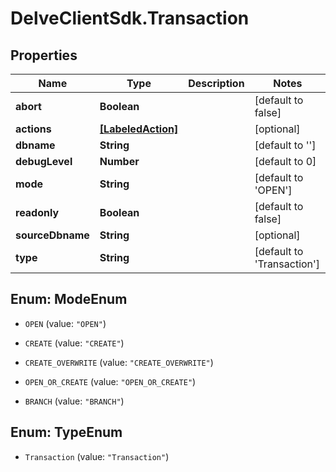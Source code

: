 # DelveClientSdk.Transaction

## Properties

Name | Type | Description | Notes
------------ | ------------- | ------------- | -------------
**abort** | **Boolean** |  | [default to false]
**actions** | [**[LabeledAction]**](LabeledAction.md) |  | [optional] 
**dbname** | **String** |  | [default to &#39;&#39;]
**debugLevel** | **Number** |  | [default to 0]
**mode** | **String** |  | [default to &#39;OPEN&#39;]
**readonly** | **Boolean** |  | [default to false]
**sourceDbname** | **String** |  | [optional] 
**type** | **String** |  | [default to &#39;Transaction&#39;]



## Enum: ModeEnum


* `OPEN` (value: `"OPEN"`)

* `CREATE` (value: `"CREATE"`)

* `CREATE_OVERWRITE` (value: `"CREATE_OVERWRITE"`)

* `OPEN_OR_CREATE` (value: `"OPEN_OR_CREATE"`)

* `BRANCH` (value: `"BRANCH"`)





## Enum: TypeEnum


* `Transaction` (value: `"Transaction"`)




